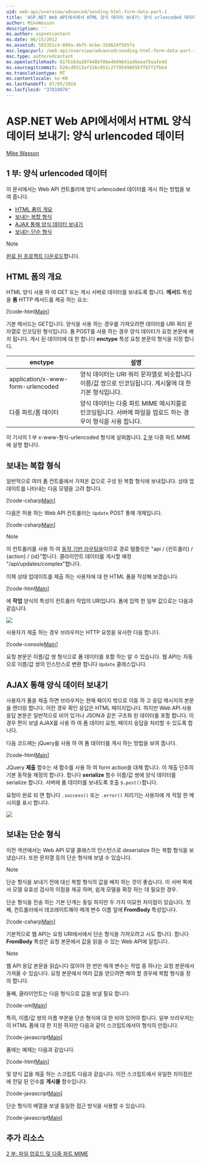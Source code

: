 ```yaml
---
uid: web-api/overview/advanced/sending-html-form-data-part-1
title: 'ASP.NET Web API에서에서 HTML 양식 데이터 보내기: 양식 urlencoded 데이터 | Microsoft Docs'
author: MikeWasson
description: ''
ms.author: aspnetcontent
ms.date: 06/15/2012
ms.assetid: 585351c4-809a-4bf5-bcbe-35d624f565fe
msc.legacyurl: /web-api/overview/advanced/sending-html-form-data-part-1
msc.type: authoredcontent
ms.openlocfilehash: 617b16da20f448bf86e4b99841ad6eeaf8aafe4d
ms.sourcegitcommit: b28cd0313af316c051c2ff8549865bff67f2fbb4
ms.translationtype: MT
ms.contentlocale: ko-KR
ms.lasthandoff: 07/05/2018
ms.locfileid: "37818076"
---
```

<a name="sending-html-form-data-in-aspnet-web-api-form-urlencoded-data"></a>ASP.NET Web API에서에서 HTML 양식 데이터 보내기: 양식 urlencoded 데이터
====================
[Mike Wasson](https://github.com/MikeWasson)

## <a name="part-1-form-urlencoded-data"></a>1 부: 양식 urlencoded 데이터

이 문서에서는 Web API 컨트롤러에 양식 urlencoded 데이터를 게시 하는 방법을 보여 줍니다.

- [HTML 폼의 개요](#overview_of_html_forms)
- [보내는 복합 형식](#sending_complex_types)
- [AJAX 통해 양식 데이터 보내기](#sending_form_data_via_ajax)
- [보내는 단순 형식](#sending_simple_types)

> [!NOTE]
> [완료 된 프로젝트 다운로드](https://code.msdn.microsoft.com/ASPNET-Web-API-Sending-a6f9d007)합니다.


<a id="overview_of_html_forms"></a>
## <a name="overview-of-html-forms"></a>HTML 폼의 개요

HTML 양식 사용 하 여 GET 또는 게시 서버로 데이터를 보내도록 합니다. **메서드** 특성을 **폼** HTTP 메서드를 제공 하는 요소:

[!code-html[Main](sending-html-form-data-part-1/samples/sample1.html)]

기본 메서드는 GET입니다. 양식을 사용 하는 경우를 가져오려면 데이터를 URI 쿼리 문자열로 인코딩된 형식입니다. 폼 POST를 사용 하는 경우 양식 데이터가 요청 본문에 배치 됩니다. 게시 된 데이터에 대 한 합니다 **enctype** 특성 요청 본문의 형식을 지정 합니다.

| enctype | 설명 |
| --- | --- |
| application/x-www-form-urlencoded | 양식 데이터는 URI 쿼리 문자열로 비슷합니다 이름/값 쌍으로 인코딩됩니다. 게시물에 대 한 기본 형식입니다. |
| 다중 파트/폼 데이터 | 양식 데이터는 다중 파트 MIME 메시지를로 인코딩됩니다. 서버에 파일을 업로드 하는 경우이 형식을 사용 합니다. |

이 기사의 1 부 x-www-형식-urlencoded 형식에 살펴봅니다. [2 부](sending-html-form-data-part-2.md) 다중 파트 MIME에 설명 합니다.

<a id="sending_complex_types"></a>
## <a name="sending-complex-types"></a>보내는 복합 형식

일반적으로 여러 폼 컨트롤에서 가져온 값으로 구성 된 복합 형식에 보내집니다. 상태 업데이트를 나타내는 다음 모델을 고려 합니다.

[!code-csharp[Main](sending-html-form-data-part-1/samples/sample2.cs)]

다음은 허용 하는 Web API 컨트롤러는 `Update` POST 통해 개체입니다.

[!code-csharp[Main](sending-html-form-data-part-1/samples/sample3.cs)]

> [!NOTE]
> 이 컨트롤러를 사용 하 여 [동작 기반 라우팅을](../web-api-routing-and-actions/routing-in-aspnet-web-api.md#routing_by_action_name)이므로 경로 템플릿은 &quot;api / {컨트롤러} / {action} / {id}&quot;합니다. 클라이언트 데이터를 게시할 예정 &quot;/api/updates/complex&quot;합니다.


이제 상태 업데이트를 제출 하는 사용자에 대 한 HTML 폼을 작성해 보겠습니다.

[!code-html[Main](sending-html-form-data-part-1/samples/sample4.html)]

에 **작업** 양식의 특성이 컨트롤러 작업의 URI입니다. 폼에 입력 한 일부 값으로는 다음과 같습니다.

![](sending-html-form-data-part-1/_static/image1.png)

사용자가 제출 하는 경우 브라우저는 HTTP 요청을 유사한 다음 합니다.

[!code-console[Main](sending-html-form-data-part-1/samples/sample5.cmd)]

요청 본문은 이름/값 쌍 형식으로 폼 데이터를 포함 하는 알 수 있습니다. 웹 API는 자동으로 이름/값 쌍의 인스턴스로 변환 합니다 `Update` 클래스입니다.

<a id="sending_form_data_via_ajax"></a>
## <a name="sending-form-data-via-ajax"></a>AJAX 통해 양식 데이터 보내기

사용자가 폼을 제출 하면 브라우저는 현재 페이지 밖으로 이동 하 고 응답 메시지의 본문을 렌더링 합니다. 이런 경우 확인 응답은 HTML 페이지입니다. 하지만 Web API 사용 응답 본문은 일반적으로 비어 있거나 JSON과 같은 구조화 된 데이터를 포함 합니다. 이 경우 편이 보낼 AJAX를 사용 하 여 폼 데이터 요청, 페이지 응답을 처리할 수 있도록 합니다.

다음 코드에는 jQuery를 사용 하 여 폼 데이터를 게시 하는 방법을 보여 줍니다.

[!code-html[Main](sending-html-form-data-part-1/samples/sample6.html)]

JQuery **제출** 함수는 새 함수를 사용 하 여 form action을 대체 합니다. 이 제출 단추의 기본 동작을 재정의 합니다. 합니다 **serialize** 함수 이름/값 쌍에 양식 데이터를 serialize 합니다. 서버에 폼 데이터를 보내도록 호출 `$.post()`합니다.

요청이 완료 되 면 합니다 `.success()` 또는 `.error()` 처리기는 사용자에 게 적절 한 메시지를 표시 합니다.

![](sending-html-form-data-part-1/_static/image2.png)

<a id="sending_simple_types"></a>
## <a name="sending-simple-types"></a>보내는 단순 형식

이전 섹션에서는 Web API 모델 클래스의 인스턴스로 deserialize 하는 복합 형식을 보냈습니다. 또한 문자열 등의 단순 형식에 보낼 수 있습니다.

> [!NOTE]
> 단순 형식을 보내기 전에 대신 복합 형식의 값을 배치 하는 것이 좋습니다. 이 서버 쪽에서 모델 유효성 검사의 이점을 제공 하며, 쉽게 모델을 확장 하는 데 필요한 경우.


단순 형식을 전송 하는 기본 단계는 동일 하지만 두 가지 미묘한 차이점이 있습니다. 첫째, 컨트롤러에서 데코레이트해야 매개 변수 이름 앞에 **FromBody** 특성입니다.

[!code-csharp[Main](sending-html-form-data-part-1/samples/sample7.cs?highlight=3)]

기본적으로 웹 API는 요청 URI에서에서 단순 형식을 가져오려고 시도 합니다. 합니다 **FromBody** 특성은 요청 본문에서 값을 읽을 수 있는 Web API에 알립니다.

> [!NOTE]
> 웹 API 응답 본문을 읽습니다 많아야 한 번만 매개 변수는 작업 중 하나는 요청 본문에서 가져올 수 있습니다. 요청 본문에서 여러 값을 얻으려면 해야 할 경우에 복합 형식을 정의 합니다.


둘째, 클라이언트는 다음 형식으로 값을 보낼 필요 합니다.

[!code-xml[Main](sending-html-form-data-part-1/samples/sample8.xml)]

특히, 이름/값 쌍의 이름 부분을 단순 형식에 대 한 비어 있어야 합니다. 일부 브라우저는이 HTML 폼에 대 한 지원 하지만 다음과 같이 스크립트에서이 형식의 만듭니다.

[!code-javascript[Main](sending-html-form-data-part-1/samples/sample9.js)]

폼에는 예제는 다음과 같습니다.

[!code-html[Main](sending-html-form-data-part-1/samples/sample10.html)]

및 양식 값을 제출 하는 스크립트 다음과 같습니다. 이전 스크립트에서 유일한 차이점은에 전달 된 인수를 **게시물** 함수입니다.

[!code-javascript[Main](sending-html-form-data-part-1/samples/sample11.js?highlight=2)]

단순 형식의 배열을 보낼 동일한 접근 방식을 사용할 수 있습니다.

[!code-javascript[Main](sending-html-form-data-part-1/samples/sample12.js)]

## <a name="additional-resources"></a>추가 리소스

[2 부: 파일 업로드 및 다중 파트 MIME](sending-html-form-data-part-2.md)
